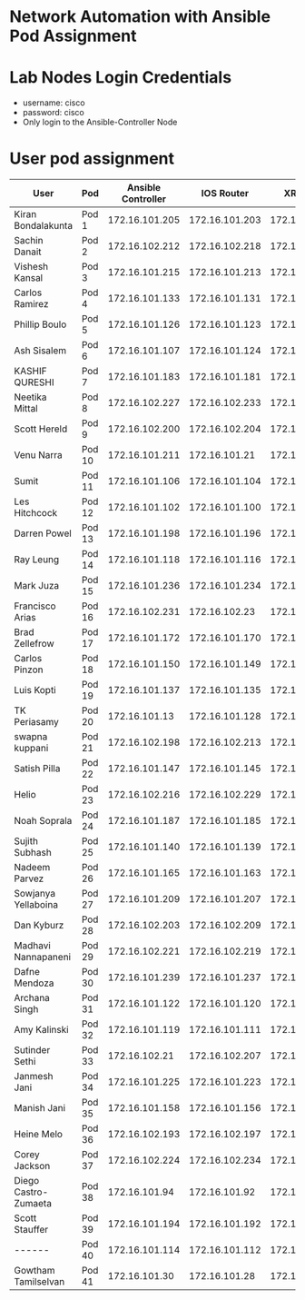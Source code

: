 # Network Automation with Ansible Pod Assignment

# Lab Nodes Login Credentials
- username: cisco
- password: cisco
- Only login to the Ansible-Controller Node

# User pod assignment

|	User	|	Pod	|	Ansible	Controller	|	IOS	Router	|	XR	Router|
|------|-----|--------------------|------------|-----------|												
|	Kiran	Bondalakunta	|	Pod	1	|	172.16.101.205	|	172.16.101.203	|	172.16.101.204	|
|	Sachin	Danait	|	Pod	2	|	172.16.102.212	|	172.16.102.218	|	172.16.102.211	|
|	Vishesh	Kansal	|	Pod	3	|	172.16.101.215	|	172.16.101.213	|	172.16.101.214	|
|	Carlos	Ramirez	|	Pod	4	|	172.16.101.133	|	172.16.101.131	|	172.16.101.132	|
|	Phillip	Boulo	|	Pod	5	|	172.16.101.126	|	172.16.101.123	|	172.16.101.125	|
|	Ash	Sisalem	|	Pod	6	|	172.16.101.107	|	172.16.101.124	|	172.16.101.103	|
|	KASHIF	QURESHI	|	Pod	7	|	172.16.101.183	|	172.16.101.181	|	172.16.101.182	|
|	Neetika	Mittal	|	Pod	8	|	172.16.102.227	|	172.16.102.233	|	172.16.102.226	|
|	Scott	Hereld	|	Pod	9	|	172.16.102.200	|	172.16.102.204	|	172.16.102.199	|
|	Venu	Narra	|	Pod	10	|	172.16.101.211	|	172.16.101.21	|	172.16.101.210	|
|	Sumit		|	Pod	11	|	172.16.101.106	|	172.16.101.104	|	172.16.101.105	|
|	Les	Hitchcock	|	Pod	12	|	172.16.101.102	|	172.16.101.100	|	172.16.101.101	|
|	Darren	Powel	|	Pod	13	|	172.16.101.198	|	172.16.101.196	|	172.16.101.197	|
|	Ray	Leung	|	Pod	14	|	172.16.101.118	|	172.16.101.116	|	172.16.101.117	|
|	Mark	Juza	|	Pod	15	|	172.16.101.236	|	172.16.101.234	|	172.16.101.235	|
|	Francisco	Arias	|	Pod	16	|	172.16.102.231	|	172.16.102.23	|	172.16.102.230	|
|	Brad	Zellefrow	|	Pod	17	|	172.16.101.172	|	172.16.101.170	|	172.16.101.171	|
|	Carlos	Pinzon	|	Pod	18	|	172.16.101.150	|	172.16.101.149	|	172.16.101.15	|
|	Luis	Kopti	|	Pod	19	|	172.16.101.137	|	172.16.101.135	|	172.16.101.136	|
|	TK	Periasamy	|	Pod	20	|	172.16.101.13	|	172.16.101.128	|	172.16.101.129	|
|	swapna	kuppani	|	Pod	21	|	172.16.102.198	|	172.16.102.213	|	172.16.102.196	|
|	Satish	Pilla	|	Pod	22	|	172.16.101.147	|	172.16.101.145	|	172.16.101.146	|
|	Helio		|	Pod	23	|	172.16.102.216	|	172.16.102.229	|	172.16.102.215	|
|	Noah	Soprala	|	Pod	24	|	172.16.101.187	|	172.16.101.185	|	172.16.101.186	|
|	Sujith	Subhash	|	Pod	25	|	172.16.101.140	|	172.16.101.139	|	172.16.101.14	|
|	Nadeem	Parvez	|	Pod	26	|	172.16.101.165	|	172.16.101.163	|	172.16.101.164	|
|	Sowjanya	Yellaboina	|	Pod	27	|	172.16.101.209	|	172.16.101.207	|	172.16.101.208	|
|	Dan	Kyburz	|	Pod	28	|	172.16.102.203	|	172.16.102.209	|	172.16.102.202	|
|	Madhavi	Nannapaneni	|	Pod	29	|	172.16.102.221	|	172.16.102.219	|	172.16.102.220	|
|	Dafne	Mendoza	|	Pod	30	|	172.16.101.239	|	172.16.101.237	|	172.16.101.238	|
|	Archana	Singh	|	Pod	31	|	172.16.101.122	|	172.16.101.120	|	172.16.101.121	|
|	Amy	Kalinski	|	Pod	32	|	172.16.101.119	|	172.16.101.111	|	172.16.101.115	|
|	Sutinder	Sethi	|	Pod	33	|	172.16.102.21	|	172.16.102.207	|	172.16.102.208	|
|	Janmesh	Jani	|	Pod	34	|	172.16.101.225	|	172.16.101.223	|	172.16.101.224	|
|	Manish	Jani	|	Pod	35	|	172.16.101.158	|	172.16.101.156	|	172.16.101.157	|
|	Heine	Melo	|	Pod	36	|	172.16.102.193	|	172.16.102.197	|	172.16.102.192	|
|	Corey	Jackson	|	Pod	37	|	172.16.102.224	|	172.16.102.234	|	172.16.102.223	|
|	Diego	Castro-Zumaeta	|	Pod	38	|	172.16.101.94	|	172.16.101.92	|	172.16.101.93	|
|	Scott	Stauffer	|	Pod	39	|	172.16.101.194	|	172.16.101.192	|	172.16.101.193	|
|	------		|	Pod	40	|	172.16.101.114	|	172.16.101.112	|	172.16.101.113	|
|	Gowtham	Tamilselvan	|	Pod	41	|	172.16.101.30	|	172.16.101.28	|	172.16.101.29	|


